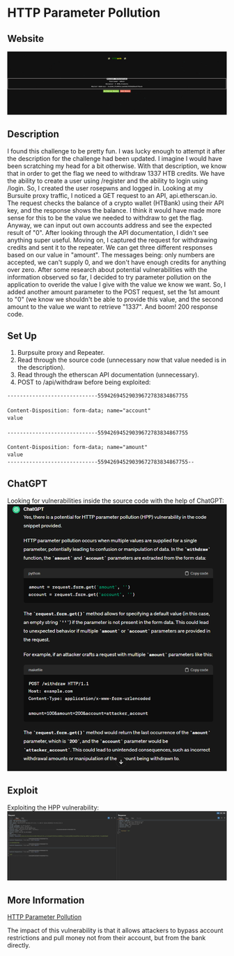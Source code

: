 # HTTP Parameter Pollution

## Website 

<img src= "HTBank_Website.PNG">

## Description

I found this challenge to be pretty fun. I was lucky enough to attempt it after the description for the challenge had been updated. I imagine I would have been scratching my head for a bit otherwise. With that description, we know that in order to get the flag we need to withdraw 1337 HTB credits. We have the ability to create a user using /register and the ability to login using /login. So, I created the user rosepwns and logged in. Looking at my Bursuite proxy traffic, I noticed a GET request to an API, api.etherscan.io. The request checks the balance of a crypto wallet (HTBank) using their API key, and the response shows the balance. I think it would have made more sense for this to be the value we needed to withdraw to get the flag. Anyway, we can input out own accounts address and see the expected result of "0". After looking through the API documentation, I didn't see anything super useful. Moving on, I captured the request for withdrawing credits and sent it to the repeater. We can get three different responses based on our value in "amount". The messages being: only numbers are accepted, we can't supply 0, and we don't have enough credits for anything over zero. After some research about potential vulnerabilities with the information observed so far, I decided to try parameter pollution on the application to overide the value I give with the value we know we want. So, I added another amount parameter to the POST request, set the 1st amount to "0" (we know we shouldn't be able to provide this value, and the second amount to the value we want to retrieve "1337". And boom! 200 response code. 

## Set Up

1. Burpsuite proxy and Repeater.
2. Read through the source code (unnecessary now that value needed is in the description).
3. Read through the etherscan API documentation (unnecessary). 
4. POST to /api/withdraw before being exploited:
  ```html
-----------------------------55942694529039672783834867755

Content-Disposition: form-data; name="account"
value

-----------------------------55942694529039672783834867755

Content-Disposition: form-data; name="amount"
value
-----------------------------55942694529039672783834867755--
```

## ChatGPT
Looking for vulnerabilities inside the source code with the help of ChatGPT:
<br>
<img src= "chatgpt_exploitation.PNG">



## Exploit
Exploiting the HPP vulnerability: 
<br>
<img src= "burp_request.PNG">

## More Information
[HTTP Parameter Pollution](https://book.hacktricks.xyz/pentesting-web/parameter-pollution)
<summary> The impact of this vulnerability is that it allows attackers to bypass account restrictions and pull money not from their account, but from the bank directly.</summary>



